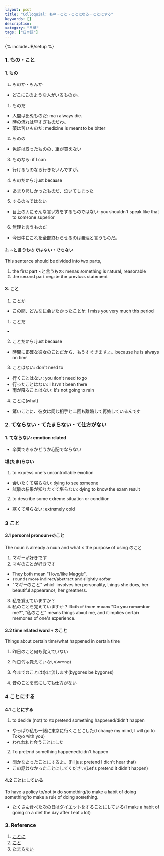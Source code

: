 ```yaml
---
layout: post
title: "Colloquial: もの・こと・ことになる・ことにする"
keywords: []
description: 
category: "言葉"
tags: ["日本語"]
---
```

{% include JB/setup %}

### 1. もの・こと

#### 1. もの
1. ものか・もんか
- どこにこのような人がいるものか。

1. ものだ
- 人間は死ぬものだ: man always die.
- 時の流れは早すぎものだわ。
- 薬は苦いものだ: medicine is meant to be bitter

2. ものの
- 免許は取ったものの、車が買えない

3. ものなら: if I can
- 行けるものなら行きたいんですが。

4. ものだから: just because
- あまり悲しかったものだ、泣いてしまった

5. するのもではない
- 目上の人にそんな言い方をするものではない: you shouldn't speak like that to
  someone superior

6. 無理と言うものだ
- 今日中にこれを全部終わらせるのは無理と言うものだ。

#### 2. ~と言うものではない・でもない
This sentence should be divided into two parts, 
1. the first part ~と言うもの: menas something is natural, reasonable
2. the second part negate the previous statement


#### 3. こと
1. ことか
- この間、どんなに会いたかったことか: I miss you very much this period

1. ことだ
- 
2. ことだから: just because
- 時間に正確な彼女のことだから、もうすぐきますよ。because he is always on time.

3. ことはない: don't need to 

- 行くことはない: you don't need to go
- 行ったことはない: I havn't been there
- 雨が降ることはない: It's not going to rain

4. ことに(what)
- 驚いことに、彼女は同じ相手と二回も離婚して再婚しているんです



### 2. てならない・てたまらない・て仕方がない


#### 1. てならない: emotion related
- 卒業できるかどうか心配でならない

#### 堪(たま)らない
1. to express one's uncontrollable emotion
- 会いたくて堪らない: dying to see someone
- 試験の結果が知りたくて堪らない: dying to know the exam result

2. to describe some extreme situation or condition
- 寒くて堪らない: extremely cold

### 3 こと　

#### 3.1 personal pronoun+のこと
The noun is already a noun and what is the purpose of using のこと
1. マギーが好きです
2.  マギのことが好きです
- They both mean "I love/like Maggie",
- sounds more indirect/abstract and slightly softer
- "マギーのこと" which involves her personality, things she does, her beautiful appearance, her
  greatness.

3. 私を覚えていますか？
4. 私のことを覚えていますか？
Both of them means "Do you remember me?", "私のこと" means things about me, and it implies certain
memories of one's experience.

#### 3.2 time related word + のこと
Things about certain time/what happened in certain time

1. 昨日のこと何も覚えていない
2. 昨日何も覚えていない(wrong)

3. 今までのことは水に流します(bygones be bygones)
4. 昔のことを気にしても仕方がない


### 4 ことにする

#### 4.1 ことにする
1. to decide (not) to /to pretend something happened/didn't happen
- やっぱり私も一緒に東京に行くことにした(I change my mind, I will go to Tokyo with you)
- われわれと会うことにした

2. To pretend something happened/didn't happen
- 聞かなたったことにするよ。(I'll just pretend I didn't hear that)
- この話はなかったことにしてください(Let's pretend it didn't happen)

#### 4.2 ことにしている
To have a policy to/not to do something/to make a habit of doing something/to make a rule of doing
something.
- たくさん食べた次の日はダイエットをすることにしている(I make a habit of going on a diet the day
  after I eat a lot)



### 3. Reference
1. [ことに](http://maggiesensei.com/2017/08/22/%e3%81%93%e3%81%a8%e3%81%ab%e3%81%aa%e3%82%8b%e3%81%99%e3%82%8b-koto-ni-naru-%e3%82%88%e3%81%86%e3%81%ab%e3%81%aa%e3%82%8b%e3%81%99%e3%82%8b-you-ni-narusuru/)
2. [こと](http://maggiesensei.com/2019/03/04/how-to-use-noun-%e3%81%ae%e3%81%93%e3%81%a8-no-koto-%e3%81%ae%e3%81%93%e3%81%a8%e3%81%a0%e3%81%8b%e3%82%89-no-koto-dakara-%e3%81%ae%e3%81%93%e3%81%a8%e3%81%a0%e3%81%97-no-koto-dashi/)
3. [たまらない](http://maggiesensei.com/2017/05/15/how-to-use-%e3%81%9f%e3%81%be%e3%82%89%e3%81%aa%e3%81%84-tamaranai/)


